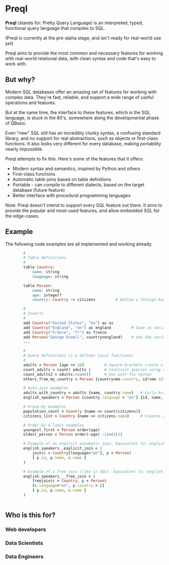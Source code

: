 # Preql

**Preql** (stands for: Pretty Query Language) is an interpreted, typed, functional query language that compiles to SQL.

(Preql is currently at the pre-alpha stage, and isn't ready for real-world use yet)

Preql aims to provide the most common and necessary features for working with real-world relational data, with clean syntax and code that's easy to work with.

## But why?

Modern SQL databases offer an amazing set of features for working with complex data. They're fast, reliable, and support a wide range of useful operations and features.

But at the same time, the interface to these features, which is the SQL language, is stuck in the 80's, somewhere along the developmental phase of QBasic.

Even "new" SQL still has an incredibly clunky syntax, a confusing standard library, and no support for real abstractions, such as objects or first-class functions. It also looks very different for every database, making portability nearly impossible.

Preql attempts to fix this. Here's some of the features that it offers:
- Modern syntax and semantics, inspired by Python and others
- First-class functions
- Automatic table joins based on table definitions
- Portable - can compile to different dialects, based on the target database (future feature)
- Better interface with procedural programming languages

Note: Preql doesn't intend to support every SQL feature out there. It aims to provide the popular and most-used features, and allow embedded SQL for the edge-cases.

## Example

The following code examples are all implemented and working already.

```ruby
        #
        # Table definitions
        #
        table Country:
            name: string
            language: string

        table Person:
            name: string
            age: integer?
            country: Country -> citizens         # Define a foreign-key with a backref

        #
        # Inserts
        #
        add Country("United States", "en") as us
        add Country("England", "en") as england         # Save as variable
        add Country("France", "fr") as france
        add Person("George Orwell", country=england)    # Use the variable whenever you like
        ...

        #
        # Query definitions (i.e defines local functions)
        #
        adults = Person [age >= 18]         # Square-brackets create a filter
        count_adults = count( adults )      # Construct queries using other queries
        count_adults2 = adults:count()      # Use post-fix syntax
        others_from_my_country = Person [country=me.country, id!=me.id]     # More variable use

        # Auto-join examples
        adults_with_country = adults {name, country.name}   # Curly-braces choose attributes
        english_speakers = Person [country.language = "en"] {id, name, country.name}

        # Group-by examples
        population_count = Country {name => count(citizens)}
        citizens_list = Country {name => citizens.name}     # Creates an array of Person names

        # Order-by & limit examples
        youngest_first = Person order(age)
        oldest_person = Person order(-age) :limit(1)

        # Example of an explicit automatic join. Equivalent to: english_speakers
        english_speakers__explicit_join = (
            join(c = Country[language="en"], p = Person)
            { p.id, p.name, c.name }
        )

        # Example of a free join (like in SQL). Equivalent to: english_speakers
        english_speakers___free_join = (
            freejoin(c = Country, p = Person)
            [c.language="en", p.country = c]
            { p.id, p.name, c.name }
        )



```


## Who is this for?

### Web developers

### Data Scientists

### Data Engineers